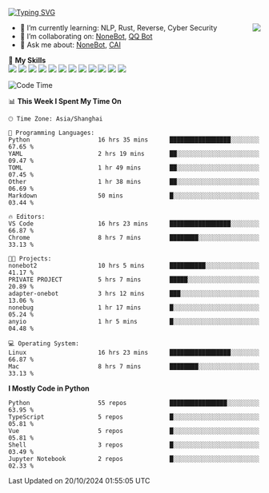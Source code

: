 [![Typing SVG](https://readme-typing-svg.herokuapp.com?size=25&duration=2500&color=8C43EA&vCenter=true&width=200&height=40&lines=Hi+there+%F0%9F%91%8B%F0%9F%8F%BB;I'm+yanyongyu)](https://git.io/typing-svg)

<a href="#">
  <img align="right" src="https://github-readme-stats.vercel.app/api?username=yanyongyu&count_private=true&show_icons=true&bg_color=15,f2f7fd,E0EAFC" />
</a>

- 🌱 I’m currently learning: NLP, Rust, Reverse, Cyber Security
- 👯 I’m collaborating on: [NoneBot](https://github.com/nonebot), [QQ Bot](https://github.com/Mrs4s/go-cqhttp)
- 💬 Ask me about: [NoneBot](https://github.com/nonebot), [CAI](https://github.com/cscs181/CAI)

🌟 **My Skills**  
![](https://img.shields.io/badge/-Python-3e74a2?style=flat-square&logo=Python&logoColor=fff)
![](https://img.shields.io/badge/-TypeScript-3178C6?style=flat-square&logo=TypeScript&logoColor=fff)
![](https://img.shields.io/badge/-Vue-4fc08d?style=flat-square&logo=Vue.js&logoColor=fff)
![](https://img.shields.io/badge/-React-2d98ce?style=flat-square&logo=React&logoColor=fff)
![](https://img.shields.io/badge/-FastAPI-009688?style=flat-square&logo=FastAPI&logoColor=fff)
![](https://img.shields.io/badge/-Linux-000000?style=flat-square&logo=Linux&logoColor=fff)
![](https://img.shields.io/badge/-Docker-2496ED?style=flat-square&logo=Docker&logoColor=fff)
![](https://img.shields.io/badge/-Kubernetes-326CE5?style=flat-square&logo=Kubernetes&logoColor=fff)
![](https://img.shields.io/badge/-GitHub%20Actions-2088FF?style=flat-square&logo=GitHubActions&logoColor=fff)
![](https://img.shields.io/badge/-PostgreSQL-4169E1?style=flat-square&logo=PostgreSQL&logoColor=fff)
![](https://img.shields.io/badge/-Redis-DC382D?style=flat-square&logo=Redis&logoColor=fff)
![](https://img.shields.io/badge/-MongoDB-47A248?style=flat-square&logo=MongoDB&logoColor=fff)

<!--START_SECTION:waka-->
![Code Time](http://img.shields.io/badge/Code%20Time-6%2C781%20hrs%2034%20mins-blue)

📊 **This Week I Spent My Time On** 

```text
🕑︎ Time Zone: Asia/Shanghai

💬 Programming Languages: 
Python                   16 hrs 35 mins      █████████████████░░░░░░░░   67.65 % 
YAML                     2 hrs 19 mins       ██░░░░░░░░░░░░░░░░░░░░░░░   09.47 % 
TOML                     1 hr 49 mins        ██░░░░░░░░░░░░░░░░░░░░░░░   07.45 % 
Other                    1 hr 38 mins        ██░░░░░░░░░░░░░░░░░░░░░░░   06.69 % 
Markdown                 50 mins             █░░░░░░░░░░░░░░░░░░░░░░░░   03.44 % 

🔥 Editors: 
VS Code                  16 hrs 23 mins      █████████████████░░░░░░░░   66.87 % 
Chrome                   8 hrs 7 mins        ████████░░░░░░░░░░░░░░░░░   33.13 % 

🐱‍💻 Projects: 
nonebot2                 10 hrs 5 mins       ██████████░░░░░░░░░░░░░░░   41.17 % 
PRIVATE PROJECT          5 hrs 7 mins        █████░░░░░░░░░░░░░░░░░░░░   20.89 % 
adapter-onebot           3 hrs 12 mins       ███░░░░░░░░░░░░░░░░░░░░░░   13.06 % 
nonebug                  1 hr 17 mins        █░░░░░░░░░░░░░░░░░░░░░░░░   05.24 % 
anyio                    1 hr 5 mins         █░░░░░░░░░░░░░░░░░░░░░░░░   04.48 % 

💻 Operating System: 
Linux                    16 hrs 23 mins      █████████████████░░░░░░░░   66.87 % 
Mac                      8 hrs 7 mins        ████████░░░░░░░░░░░░░░░░░   33.13 % 
```

**I Mostly Code in Python** 

```text
Python                   55 repos            ████████████████░░░░░░░░░   63.95 % 
TypeScript               5 repos             █░░░░░░░░░░░░░░░░░░░░░░░░   05.81 % 
Vue                      5 repos             █░░░░░░░░░░░░░░░░░░░░░░░░   05.81 % 
Shell                    3 repos             █░░░░░░░░░░░░░░░░░░░░░░░░   03.49 % 
Jupyter Notebook         2 repos             █░░░░░░░░░░░░░░░░░░░░░░░░   02.33 % 
```




 Last Updated on 20/10/2024 01:55:05 UTC
<!--END_SECTION:waka-->
